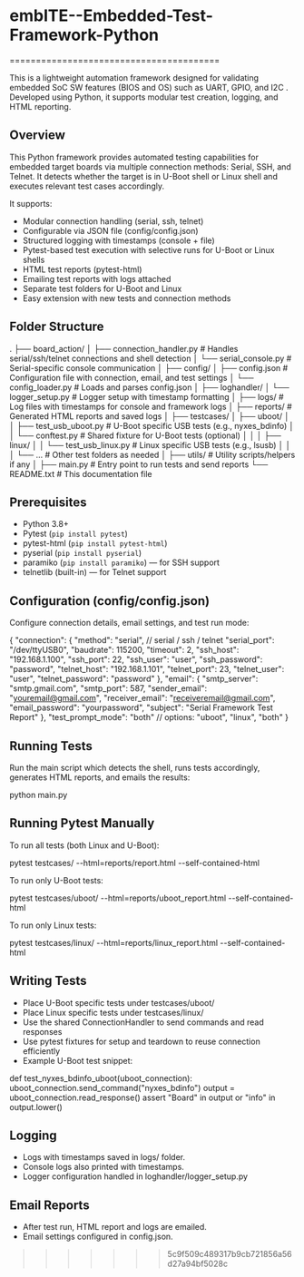 # embITE--Embedded-Test-Framework-Python
========================================

This is a lightweight automation framework designed for validating embedded SoC SW features (BIOS and OS) such as  UART, GPIO, and I2C . Developed using Python, it supports modular test creation, logging, and HTML reporting.

Overview
--------
This Python framework provides automated testing capabilities for embedded target boards via multiple connection methods: Serial, SSH, and Telnet. It detects whether the target is in U-Boot shell or Linux shell and executes relevant test cases accordingly.

It supports:
- Modular connection handling (serial, ssh, telnet)
- Configurable via JSON file (config/config.json)
- Structured logging with timestamps (console + file)
- Pytest-based test execution with selective runs for U-Boot or Linux shells
- HTML test reports (pytest-html)
- Emailing test reports with logs attached
- Separate test folders for U-Boot and Linux
- Easy extension with new tests and connection methods

Folder Structure
----------------
.
├── board_action/
│   ├── connection_handler.py   # Handles serial/ssh/telnet connections and shell detection
│   └── serial_console.py       # Serial-specific console communication
│
├── config/
│   ├── config.json             # Configuration file with connection, email, and test settings
│   └── config_loader.py        # Loads and parses config.json
│
├── loghandler/
│   └── logger_setup.py         # Logger setup with timestamp formatting
│
├── logs/                      # Log files with timestamps for console and framework logs
│
├── reports/                   # Generated HTML reports and saved logs
│
├── testcases/
│   ├── uboot/
│   │   ├── test_usb_uboot.py          # U-Boot specific USB tests (e.g., nyxes_bdinfo)
│   │   └── conftest.py                 # Shared fixture for U-Boot tests (optional)
│   │
│   ├── linux/
│   │   └── test_usb_linux.py           # Linux specific USB tests (e.g., lsusb)
│   │
│   └── ...                            # Other test folders as needed
│
├── utils/                     # Utility scripts/helpers if any
│
├── main.py                   # Entry point to run tests and send reports
└── README.txt                # This documentation file

Prerequisites
-------------
- Python 3.8+
- Pytest (`pip install pytest`)
- pytest-html (`pip install pytest-html`)
- pyserial (`pip install pyserial`)
- paramiko (`pip install paramiko`) — for SSH support
- telnetlib (built-in) — for Telnet support

Configuration (config/config.json)
----------------------------------
Configure connection details, email settings, and test run mode:

{
  "connection": {
    "method": "serial",             // serial / ssh / telnet
    "serial_port": "/dev/ttyUSB0",
    "baudrate": 115200,
    "timeout": 2,
    "ssh_host": "192.168.1.100",
    "ssh_port": 22,
    "ssh_user": "user",
    "ssh_password": "password",
    "telnet_host": "192.168.1.101",
    "telnet_port": 23,
    "telnet_user": "user",
    "telnet_password": "password"
  },
  "email": {
    "smtp_server": "smtp.gmail.com",
    "smtp_port": 587,
    "sender_email": "youremail@gmail.com",
    "receiver_email": "receiveremail@gmail.com",
    "email_password": "yourpassword",
    "subject": "Serial Framework Test Report"
  },
  "test_prompt_mode": "both"  // options: "uboot", "linux", "both"
}

Running Tests
-------------
Run the main script which detects the shell, runs tests accordingly, generates HTML reports, and emails the results:

python main.py

Running Pytest Manually
----------------------
To run all tests (both Linux and U-Boot):

pytest testcases/ --html=reports/report.html --self-contained-html

To run only U-Boot tests:

pytest testcases/uboot/ --html=reports/uboot_report.html --self-contained-html

To run only Linux tests:

pytest testcases/linux/ --html=reports/linux_report.html --self-contained-html

Writing Tests
-------------
- Place U-Boot specific tests under testcases/uboot/
- Place Linux specific tests under testcases/linux/
- Use the shared ConnectionHandler to send commands and read responses
- Use pytest fixtures for setup and teardown to reuse connection efficiently
- Example U-Boot test snippet:

def test_nyxes_bdinfo_uboot(uboot_connection):
    uboot_connection.send_command("nyxes_bdinfo")
    output = uboot_connection.read_response()
    assert "Board" in output or "info" in output.lower()

Logging
-------
- Logs with timestamps saved in logs/ folder.
- Console logs also printed with timestamps.
- Logger configuration handled in loghandler/logger_setup.py

Email Reports
-------------
- After test run, HTML report and logs are emailed.
- Email settings configured in config.json.

>>>>>>> 5c9f509c489317b9cb721856a56d27a94bf5028c
